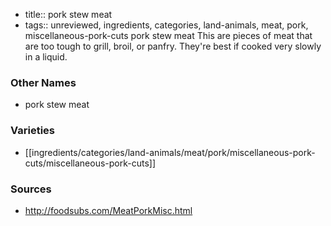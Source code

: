 - title:: pork stew meat
- tags:: unreviewed, ingredients, categories, land-animals, meat, pork, miscellaneous-pork-cuts
pork stew meat This are pieces of meat that are too tough to grill, broil, or panfry. They're best if cooked very slowly in a liquid.

### Other Names

* pork stew meat

### Varieties

* [[ingredients/categories/land-animals/meat/pork/miscellaneous-pork-cuts/miscellaneous-pork-cuts]]

### Sources
* http://foodsubs.com/MeatPorkMisc.html
